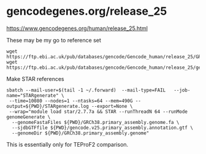 
#	gencodegenes.org/release_25

https://www.gencodegenes.org/human/release_25.html


These may be my go to reference set


```
wget https://ftp.ebi.ac.uk/pub/databases/gencode/Gencode_human/release_25/GRCh38.primary_assembly.genome.fa.gz
wget https://ftp.ebi.ac.uk/pub/databases/gencode/Gencode_human/release_25/gencode.v25.primary_assembly.annotation.gtf.gz
```


Make STAR references


```
sbatch --mail-user=$(tail -1 ~/.forward)  --mail-type=FAIL   --job-name="STARgenerate" \
 --time=10080 --nodes=1 --ntasks=64 --mem=490G --output=${PWD}/STARgenerate.log --export=None \
 --wrap="module load star/2.7.7a && STAR --runThreadN 64 --runMode genomeGenerate \
  --genomeFastaFiles ${PWD}/GRCh38.primary_assembly.genome.fa \
  --sjdbGTFfile ${PWD}/gencode.v25.primary_assembly.annotation.gtf \
  --genomeDir ${PWD}/GRCh38.primary_assembly.genome"
```





This is essentially only for TEProF2 comparison.

